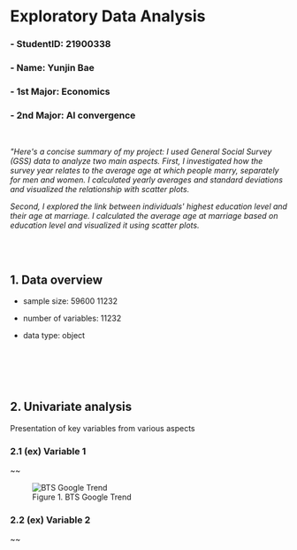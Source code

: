 # Exploratory Data Analysis 
### - StudentID: 21900338
### - Name: Yunjin Bae
### - 1st Major: Economics
### - 2nd Major: AI convergence
<br>

<i>"Here's a concise summary of my project: I used General Social Survey (GSS) data to analyze two main aspects. First, I investigated how the survey year relates to the average age at which people marry, separately for men and women. I calculated yearly averages and standard deviations and visualized the relationship with scatter plots.

Second, I explored the link between individuals' highest education level and their age at marriage. I calculated the average age at marriage based on education level and visualized it using scatter plots. </i>

<br><br>
## 1. Data overview <br>
- sample size: 59600 11232
- number of variables: 11232
- data type: object

  <br> 

<br><br>
## 2. Univariate analysis <br>
Presentation of key variables from various aspects

### 2.1 (ex) Variable 1 <br>
~~
<figure>
  <img src="summary of yearM F" alt="BTS Google Trend"/>
  <figcaption>Figure 1. BTS Google Trend</figcaption>
</figure>

### 2.2 (ex) Variable 2 <br>
~~

